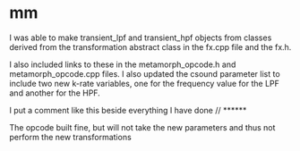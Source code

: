 # mm

I was able to make transient_lpf and transient_hpf objects from classes derived from the transformation abstract class in the fx.cpp file 
and the fx.h.   

I also included links to these in the metamorph_opcode.h and metamorph_opcode.cpp files. I also updated the csound parameter list to 
include two new k-rate variables, one for the frequency value for the LPF and another for the HPF. 

I put a comment like this beside everything I have done     // ******

The opcode built fine, but will not take the new parameters and thus not perform the new transformations 
